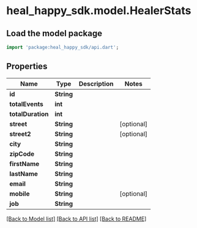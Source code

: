 # heal_happy_sdk.model.HealerStats

## Load the model package
```dart
import 'package:heal_happy_sdk/api.dart';
```

## Properties
Name | Type | Description | Notes
------------ | ------------- | ------------- | -------------
**id** | **String** |  | 
**totalEvents** | **int** |  | 
**totalDuration** | **int** |  | 
**street** | **String** |  | [optional] 
**street2** | **String** |  | [optional] 
**city** | **String** |  | 
**zipCode** | **String** |  | 
**firstName** | **String** |  | 
**lastName** | **String** |  | 
**email** | **String** |  | 
**mobile** | **String** |  | [optional] 
**job** | **String** |  | 

[[Back to Model list]](../README.md#documentation-for-models) [[Back to API list]](../README.md#documentation-for-api-endpoints) [[Back to README]](../README.md)


